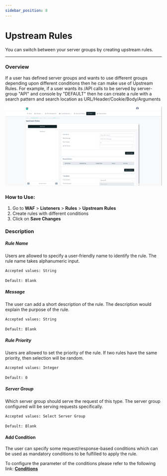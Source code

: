 ```yaml
---
sidebar_position: 8
---
```


# Upstream Rules 
You can switch between your server groups by creating upstream rules.

---

### Overview 

If a user has defined server groups and wants to use different groups depending upon different conditions then he can make use of Upstream Rules. For example, if a user wants its /API calls to be served by server-group "API" and console by "DEFAULT" then he can create a rule with a search pattern and search location as URL/Header/Cookie/Body/Arguments

![upstream rules](/img/waf/v8/docs/waf_upstream.png)

### How to Use:
1. Go to **WAF** > **Listeners** > **Rules** > **Upstream Rules**
2. Create rules with different conditions
3. Click on **Save Changes**

### Description
  
##### **Rule Name**

Users are allowed to specify a user-friendly name to identify the rule. The rule name takes alphanumeric input.

    Accepted values: String

    Default: Blank  

##### **Message**

The user can add a short description of the rule. The description would explain the purpose of the rule.

    Accepted values: String

    Default: Blank  

##### **Rule Priority** 

Users are allowed to set the priority of the rule. If two rules have the same priority, then selection will be random.

    Accepted values: Integer

    Default: 0  

##### **Server Group**

Which server group should serve the request of this type. The server group configured will be serving requests specifically.

    Accepted values: Select Server Group

    Default: Blank  

#### **Add Condition**

The user can specify some request/response-based conditions which can be used as mandatory conditions to be fulfilled to apply the rule.

To configure the parameter of the conditions please refer to the following link: [**Conditions**](/enterprise/waf/listener/rules/ruleCond)
